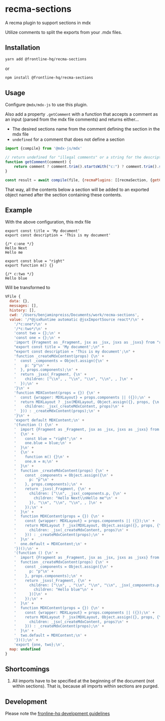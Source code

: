 # recma-sections
A recma plugin to support sections in mdx

Utilize comments to split the exports from your .mdx files.

## Installation

```bash
yarn add @frontline-hq/recma-sections
```

or

```bash
npm install @frontline-hq/recma-sections
```

## Usage

Configure `@mdx/mdx-js` to use this plugin.

Also add a property `.getComment` with a function that accepts a comment as an input (parsed from the mdx file comments) and returns either...

- The desired sections name from the comment defining the section in the mdx file
- `undefined` for a comment that does not define a section

```js
import {compile} from '@mdx-js/mdx'

// return undefined for "illegal comments" or a string for the description to be used from the comment.
function getComment(comment) {
    return comment ? comment.trim().startsWith("c:") ? comment.trim().slice(2) : undefined : undefined
}

const result = await compile(file, {recmaPlugins: [[recmaSection, {getComment: getComment}]]})
```

That way, all the contents below a section will be added to an exported object named after the section containing these contents.

## Example

With the above configuration, this mdx file

```mdx
export const title = 'My document'
export const description = 'This is my document'

{/* c:one */}
Hello Next
Hello me

export const blue = "right"
export function m() {}

{/* c:two */}
Hello blue
```

Will be transformed to

```js
VFile {
  data: {},
  messages: [],
  history: [],
  cwd: '/Users/benjaminpreiss/Documents/work/recma-sections',
  value: '/*@jsxRuntime automatic @jsxImportSource react*/\n' +
    '/*c:one*/\n' +
    '/*c:two*/\n' +
    'const two = {};\n' +
    'const one = {};\n' +
    'import {Fragment as _Fragment, jsx as _jsx, jsxs as _jsxs} from "react/jsx-runtime";\n' +
    "export const title = 'My document';\n" +
    "export const description = 'This is my document';\n" +
    'function _createMdxContent(props) {\n' +
    '  const _components = Object.assign({\n' +
    '    p: "p"\n' +
    '  }, props.components);\n' +
    '  return _jsxs(_Fragment, {\n' +
    '    children: ["\\n", , "\\n", "\\n", "\\n", , ]\n' +
    '  });\n' +
    '}\n' +
    'function MDXContent(props = {}) {\n' +
    '  const {wrapper: MDXLayout} = props.components || ({});\n' +
    '  return MDXLayout ? _jsx(MDXLayout, Object.assign({}, props, {\n' +
    '    children: _jsx(_createMdxContent, props)\n' +
    '  })) : _createMdxContent(props);\n' +
    '}\n' +
    'export default MDXContent;\n' +
    '(function () {\n' +
    '  import {Fragment as _Fragment, jsx as _jsx, jsxs as _jsxs} from "react/jsx-runtime";\n' +
    '  {\n' +
    '    const blue = "right";\n' +
    '    one.blue = blue;\n' +
    '  }\n' +
    '  {\n' +
    '    function m() {}\n' +
    '    one.m = m;\n' +
    '  }\n' +
    '  function _createMdxContent(props) {\n' +
    '    const _components = Object.assign({\n' +
    '      p: "p"\n' +
    '    }, props.components);\n' +
    '    return _jsxs(_Fragment, {\n' +
    '      children: ["\\n", _jsx(_components.p, {\n' +
    '        children: "Hello Next\\nHello me"\n' +
    '      }), "\\n", "\\n", "\\n", , ]\n' +
    '    });\n' +
    '  }\n' +
    '  function MDXContent(props = {}) {\n' +
    '    const {wrapper: MDXLayout} = props.components || ({});\n' +
    '    return MDXLayout ? _jsx(MDXLayout, Object.assign({}, props, {\n' +
    '      children: _jsx(_createMdxContent, props)\n' +
    '    })) : _createMdxContent(props);\n' +
    '  }\n' +
    '  one.default = MDXContent;\n' +
    '})();\n' +
    '(function () {\n' +
    '  import {Fragment as _Fragment, jsx as _jsx, jsxs as _jsxs} from "react/jsx-runtime";\n' +
    '  function _createMdxContent(props) {\n' +
    '    const _components = Object.assign({\n' +
    '      p: "p"\n' +
    '    }, props.components);\n' +
    '    return _jsxs(_Fragment, {\n' +
    '      children: ["\\n", , "\\n", "\\n", "\\n", _jsx(_components.p, {\n' +
    '        children: "Hello blue"\n' +
    '      })]\n' +
    '    });\n' +
    '  }\n' +
    '  function MDXContent(props = {}) {\n' +
    '    const {wrapper: MDXLayout} = props.components || ({});\n' +
    '    return MDXLayout ? _jsx(MDXLayout, Object.assign({}, props, {\n' +
    '      children: _jsx(_createMdxContent, props)\n' +
    '    })) : _createMdxContent(props);\n' +
    '  }\n' +
    '  two.default = MDXContent;\n' +
    '})();\n' +
    'export {one, two};\n',
  map: undefined
}
```

## Shortcomings

1. All imports have to be specified at the beginning of the document (not within sections). That is, because all imports within sections are purged.

## Development

Please note the [fronline-hq development guidelines](https://github.com/frontline-hq/developer-guidelines)